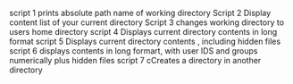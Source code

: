 script 1 prints absolute path name of working directory
Script 2 Display content  list of your current directory
Script 3 changes working directory to users home directory
script 4 Displays current directory contents in long format
script 5 Displays current directory contents , including hidden  files
script 6 displays contents in long formart, with user IDS and groups numerically plus hidden files
script 7 cCreates a directory in another directory